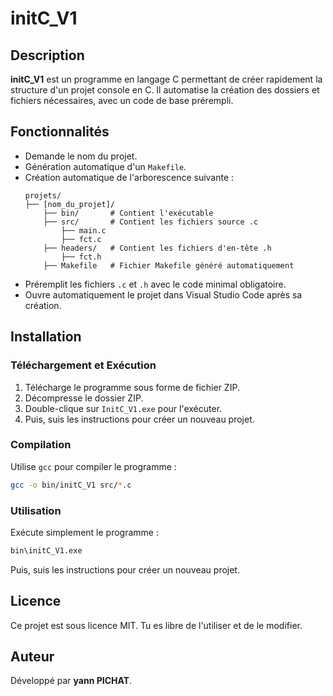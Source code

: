 # initC_V1

## Description
**initC_V1** est un programme en langage C permettant de créer rapidement la structure d'un projet console en C. Il automatise la création des dossiers et fichiers nécessaires, avec un code de base prérempli.

## Fonctionnalités
- Demande le nom du projet.
- Génération automatique d'un `Makefile`.
- Création automatique de l'arborescence suivante :
  ```
  projets/
  ├── [nom_du_projet]/
      ├── bin/       # Contient l'exécutable
      ├── src/       # Contient les fichiers source .c
          ├── main.c
          ├── fct.c
      ├── headers/   # Contient les fichiers d'en-tête .h
          ├── fct.h
      ├── Makefile   # Fichier Makefile généré automatiquement
  ```
- Préremplit les fichiers `.c` et `.h` avec le code minimal obligatoire.
- Ouvre automatiquement le projet dans Visual Studio Code après sa création.

## Installation
### Téléchargement et Exécution
1. Télécharge le programme sous forme de fichier ZIP.
2. Décompresse le dossier ZIP.
3. Double-clique sur `InitC_V1.exe` pour l'exécuter.
4. Puis, suis les instructions pour créer un nouveau projet.

### Compilation
Utilise `gcc` pour compiler le programme :
```sh
gcc -o bin/initC_V1 src/*.c
```

### Utilisation
Exécute simplement le programme :
```sh
bin\initC_V1.exe
```
Puis, suis les instructions pour créer un nouveau projet.

## Licence
Ce projet est sous licence MIT. Tu es libre de l'utiliser et de le modifier.

## Auteur
Développé par **yann PICHAT**.

